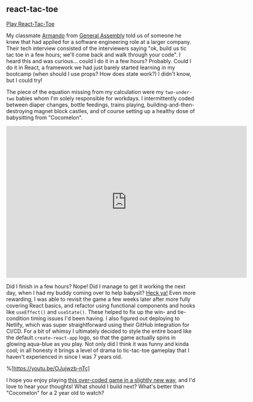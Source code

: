 ## react-tac-toe

 [Play React-Tac-Toe](https://react-tac-toe.netlify.app/) 

My classmate [Armando](https://hashnode.com/@axhimanki) from [General Assembly](https://generalassemb.ly/education/software-engineering-immersive-remote-flex) told us of someone he knew that had applied for a software engineering role at a larger company. Their tech interview consisted of the interviewers saying "ok, build us tic tac toe in a few hours; we'll come back and walk through your code". I heard this and was curious... could I do it in a few hours? Probably. Could I do it in React, a framework we had just barely started learning in my bootcamp (when should I use props? How does state work?) I didn't know, but I could try!

The piece of the equation missing from my calculation were my `two-under-two` babies whom I'm solely responsible for workdays. I intermittently coded between diaper changes, bottle feedings, trains playing, building-and-then-destroying magnet block castles, and of course setting up a healthy dose of babysitting from "Cocomelon".
<iframe src='https://gfycat.com/ifr/AlarmedRecklessCivet' frameborder='0' scrolling='no' allowfullscreen width='640' height='404'></iframe>

Did I finish in a few hours? Nope! Did I manage to get it working the next day, when I had my buddy coming over to help babysit? [Heck ya!](https://react-tac-toe.netlify.app/) Even more rewarding, I was able to revisit the game a few weeks later after more fully covering React basics, and refactor using functional components and hooks like `useEffect()` and `useState()`. These helped to fix up the win- and tie-condition timing issues I'd been having. I also figured out deploying to Netlify, which was super straightforward using their GitHub integration for CI/CD. For a bit of whimsy I ultimately decided to style the entire board like the default `create-react-app` logo, so that the game actually spins in glowing aqua-blue as you play. Not only did I think it was funny and kinda cool; in all honesty it brings a level of drama to tic-tac-toe gameplay that I haven't experienced in since I was 7 years old.

%[https://youtu.be/OJujwzb-nTc]

I hope you enjoy playing [this over-coded game in a slightly new way](https://react-tac-toe.netlify.app), and I'd love to hear your thoughts! What should I build next? What's better than "Cocomelon" for a 2 year old to watch?